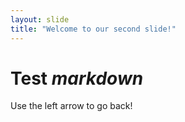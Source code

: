 ```yaml
---
layout: slide
title: "Welcome to our second slide!"
---
```

# **Test _markdown_**

Use the left arrow to go back!
